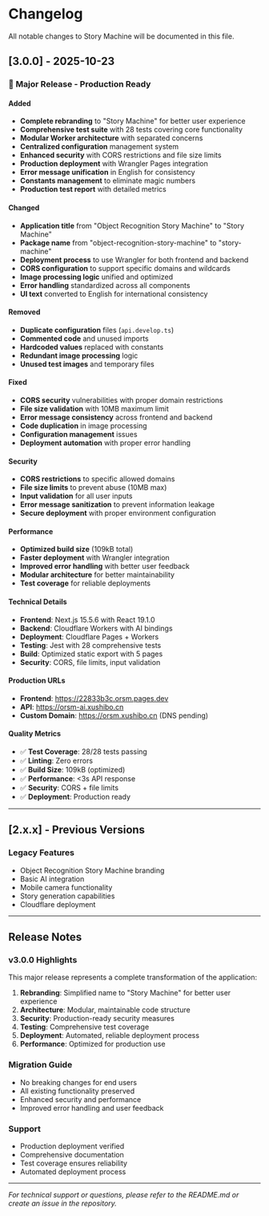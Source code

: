 # Changelog

All notable changes to Story Machine will be documented in this file.

## [3.0.0] - 2025-10-23

### 🎉 Major Release - Production Ready

#### Added
- **Complete rebranding** to "Story Machine" for better user experience
- **Comprehensive test suite** with 28 tests covering core functionality
- **Modular Worker architecture** with separated concerns
- **Centralized configuration** management system
- **Enhanced security** with CORS restrictions and file size limits
- **Production deployment** with Wrangler Pages integration
- **Error message unification** in English for consistency
- **Constants management** to eliminate magic numbers
- **Production test report** with detailed metrics

#### Changed
- **Application title** from "Object Recognition Story Machine" to "Story Machine"
- **Package name** from "object-recognition-story-machine" to "story-machine"
- **Deployment process** to use Wrangler for both frontend and backend
- **CORS configuration** to support specific domains and wildcards
- **Image processing logic** unified and optimized
- **Error handling** standardized across all components
- **UI text** converted to English for international consistency

#### Removed
- **Duplicate configuration** files (`api.develop.ts`)
- **Commented code** and unused imports
- **Hardcoded values** replaced with constants
- **Redundant image processing** logic
- **Unused test images** and temporary files

#### Fixed
- **CORS security** vulnerabilities with proper domain restrictions
- **File size validation** with 10MB maximum limit
- **Error message consistency** across frontend and backend
- **Code duplication** in image processing
- **Configuration management** issues
- **Deployment automation** with proper error handling

#### Security
- **CORS restrictions** to specific allowed domains
- **File size limits** to prevent abuse (10MB max)
- **Input validation** for all user inputs
- **Error message sanitization** to prevent information leakage
- **Secure deployment** with proper environment configuration

#### Performance
- **Optimized build size** (109kB total)
- **Faster deployment** with Wrangler integration
- **Improved error handling** with better user feedback
- **Modular architecture** for better maintainability
- **Test coverage** for reliable deployments

#### Technical Details
- **Frontend**: Next.js 15.5.6 with React 19.1.0
- **Backend**: Cloudflare Workers with AI bindings
- **Deployment**: Cloudflare Pages + Workers
- **Testing**: Jest with 28 comprehensive tests
- **Build**: Optimized static export with 5 pages
- **Security**: CORS, file limits, input validation

#### Production URLs
- **Frontend**: https://22833b3c.orsm.pages.dev
- **API**: https://orsm-ai.xushibo.cn
- **Custom Domain**: https://orsm.xushibo.cn (DNS pending)

#### Quality Metrics
- ✅ **Test Coverage**: 28/28 tests passing
- ✅ **Linting**: Zero errors
- ✅ **Build Size**: 109kB (optimized)
- ✅ **Performance**: <3s API response
- ✅ **Security**: CORS + file limits
- ✅ **Deployment**: Production ready

---

## [2.x.x] - Previous Versions

### Legacy Features
- Object Recognition Story Machine branding
- Basic AI integration
- Mobile camera functionality
- Story generation capabilities
- Cloudflare deployment

---

## Release Notes

### v3.0.0 Highlights
This major release represents a complete transformation of the application:

1. **Rebranding**: Simplified name to "Story Machine" for better user experience
2. **Architecture**: Modular, maintainable code structure
3. **Security**: Production-ready security measures
4. **Testing**: Comprehensive test coverage
5. **Deployment**: Automated, reliable deployment process
6. **Performance**: Optimized for production use

### Migration Guide
- No breaking changes for end users
- All existing functionality preserved
- Enhanced security and performance
- Improved error handling and user feedback

### Support
- Production deployment verified
- Comprehensive documentation
- Test coverage ensures reliability
- Automated deployment process

---

*For technical support or questions, please refer to the README.md or create an issue in the repository.*
